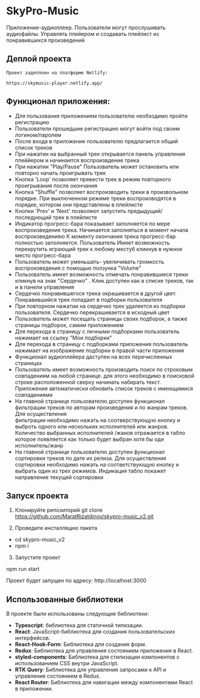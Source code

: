 # SkyPro-Music

Приложение-аудиоплеер. Пользователи могут прослушивать аудиофайлы. Управлять плейером и
создавать плейлист из понравившихся произведений

## Деплой проекта

    Проект задеплоен на платформе Netlify:   
    
    https://skymusic-player.netlify.app/
    
## Функционал приложения:

- Для пользования приложением пользователю необходимо пройти регистрацию
- Пользователи прошедшие регистрацию могут войти под своим логином/паролем
- После входа в приложение пользователю предлагается общий список треков
- При нажатии на выбранный трек открывается панель управления плеййером
  и начинается воспроизвдение трека
- При нажатии "Play/Pause" Пользователь может остановить или повторно начать
  проигрывать трек
- Кнопка 'Loop' позволяет превести трек в режим повторного проигрывания
  после окончания
- Кнопка "Shuffle" позволяет воспроизводить треки в произвольном порядке.
  При выключенном режиме треки воспроизводятся в порядке, котором они представлены
  в плейлисте
- Кнопки 'Prev' и 'Next' позволяют запустить предыдущий/ последующий трек в плейлисте
- Индикатор прогресс-бара показывает заполняется по мере воспроизведения трека.
  Начинается заполняться в момент начала воспроизведенияю К моменту окончания трека
  прогресс-бар полностью заполняется. Пользователь Имеет возможность перекрутить
  играющий трек к любому местуб кликнув в нужное место прогресс-бара
- Пользователь может уменьшать- увеличивать громкость воспроизведения с помощью ползунка "Volume"
- Пользователь имеет возможность отмечать понравившиеся треки кликнув на знак "Сердечко" .
  Клик доступен как в списке треков, так и в панели управления
- Сердечко понравившегося трека окрашивается в другой цвет. Понравившийся трек попадает в подборки
  пользователя
- При повторном нажатии на сердечко трек удаляется из подборки пользователя. Сердечко перекрашивается в исходный цвет
- Пользователь может посещать страницы своих подборок, а также страницы подборок, самим приложением
- Для перехода в страницу с личными подборками пользователь нажимает на ссылку "Мои подборки"
- Для перехода в страницу с подборками приложения пользователь нажимает на изображение подборки в правой части приложения
- Функционал аудиоплейера даступен на всех перечисленных страницах
- Пользователь имеет возможность производить поиск по строковым совпадениям на любой странице. для этого необходимо
  в поисковой строке расположенной сверху начинать набирать текст. Приложение автоматически обновить список треков с имеющимися совпадениями
- На главной странице пользователю доступен функционал фильтрации треков по авторам произведения и по жанрам треков. Для осуществления  
  фильтрации необходимо нажать на соотверствующую кнопку и выброть одного или нескольких исполнителей или жанров. Количество выбранных исполнителей /жанов отражается в табло которое появляется как только будет выбран хотя бы оди исполнитель/жанр
- На главной странице пользователю доступен функционал сортировки треков по дате их релиза. Для осуществления  
  сортировки необходимо нажать на соответствующую кнопку и выбрать один из трех режимов. Индикация табло покажет направление текущей сортировки


## Запуск проекта

1. Клонируйте репозиторий git clone https://github.com/MaratRizatdinov/skypro-music_v2.git

2. Проведите инсталляцию пакета

- cd skypro-music_v2
- npm i

3. Запустите проект 

npm run start

Проект будет запущен по адресу: http://localhost:3000



## Использованные библиотеки

В проекте были использованы следующие библиотеки:
- **Typescript**: библиотека для статичной типизации.
- **React**: JavaScript-библиотека для создания пользовательских интерфейсов.
- **React-Hook-Form**: Библиотека для создания форм.
- **Redux**: Библиотека для управления состоянием приложения в React.
- **styled-components**: Библиотека для стилизации компонентов с использованием CSS внутри JavaScript.
- **RTK Query**: Библиотека для управления запросами к API и управления состоянием в Redux.
- **React Router**: Библиотека для навигации между компонентами React в приложении.


